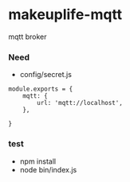 # makeuplife-mqtt
mqtt broker

### Need
- config/secret.js
```
module.exports = {
    mqtt: {
        url: 'mqtt://localhost',
    },

}
```
### test
- npm install
- node bin/index.js

